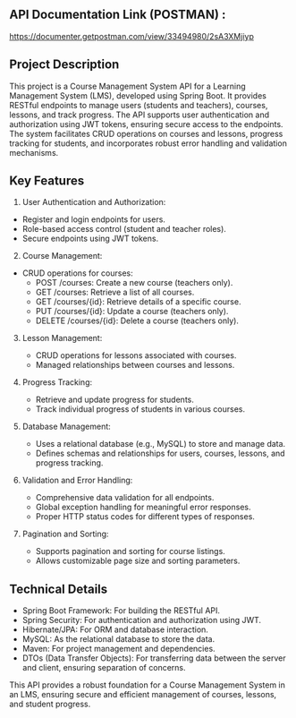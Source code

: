 

## API Documentation Link (POSTMAN) : 
https://documenter.getpostman.com/view/33494980/2sA3XMjiyp

## Project Description
This project is a Course Management System API for a Learning Management System (LMS), developed using Spring Boot. It provides RESTful endpoints to manage users (students and teachers), courses, lessons, and track progress. The API supports user authentication and authorization using JWT tokens, ensuring secure access to the endpoints. The system facilitates CRUD operations on courses and lessons, progress tracking for students, and incorporates robust error handling and validation mechanisms.

## Key Features
1. User Authentication and Authorization:

  - Register and login endpoints for users.
  - Role-based access control (student and teacher roles).
  - Secure endpoints using JWT tokens.
   
2. Course Management:

  - CRUD operations for courses:
     - POST /courses: Create a new course (teachers only).
     - GET /courses: Retrieve a list of all courses.
     - GET /courses/{id}: Retrieve details of a specific course.
     - PUT /courses/{id}: Update a course (teachers only).
     - DELETE /courses/{id}: Delete a course (teachers only).

3. Lesson Management:

   - CRUD operations for lessons associated with courses.
   - Managed relationships between courses and lessons.
    
4. Progress Tracking:

   - Retrieve and update progress for students.
   - Track individual progress of students in various courses.

5. Database Management:

   - Uses a relational database (e.g., MySQL) to store and manage data.
   - Defines schemas and relationships for users, courses, lessons, and progress tracking.

6. Validation and Error Handling:

   - Comprehensive data validation for all endpoints.
   - Global exception handling for meaningful error responses.
   - Proper HTTP status codes for different types of responses.

7. Pagination and Sorting:

   - Supports pagination and sorting for course listings.
   - Allows customizable page size and sorting parameters.

## Technical Details
   - Spring Boot Framework: For building the RESTful API.
   - Spring Security: For authentication and authorization using JWT.
   - Hibernate/JPA: For ORM and database interaction.
   - MySQL: As the relational database to store the data.
   - Maven: For project management and dependencies.
   - DTOs (Data Transfer Objects): For transferring data between the server and client, ensuring separation of concerns.

This API provides a robust foundation for a Course Management System in an LMS, ensuring secure and efficient management of courses, lessons, and student progress.


